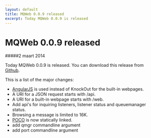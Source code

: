 ```yaml
---
layout: default
title: MQWeb 0.0.9 released 
excerpt: Today MQWeb 0.0.9 is released
---
```

MQWeb 0.0.9 released
====================

#####2 maart 2014

Today MQWeb 0.0.9 is released. You can download this release from 
[Github](https://github.com/fbraem/mqweb/releases/tag/v0.0.8).

This is a list of the major changes:

+ [AngularJS](http://angularjs.org) is used instead of KnockOut for the built-in
webpages.
+ A URI for a JSON request starts with /api.
+ A URI for a built-in webpage starts with /web.
+ Add api's for inquiring listeners, listener status and queuemanager status.
+ Browsing a message is limited to 16K.
+ [POCO](http://www.pocoproject.org) is now statically linked.
+ add qmgr commandline argument
+ add port commandline argument
